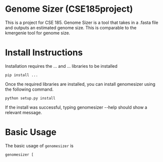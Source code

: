 # Genome Sizer (CSE185project)

This is a project for CSE 185. Genome Sizer is a tool that takes in a .fasta file and outputs an estimated genome size. This is comparable to the kmergenie tool for genome size. 

# Install Instructions
Installation requires the ... and ... libraries to be installed
```
pip install ... 
```
Once the required libraries are installed, you can install genomesizer using the following command.
```
python setup.py install
```
If the install was successful, typing genomesizer --help should show a relevant message.

# Basic Usage
The basic usage of ```genomesizer``` is 
```
genomesizer [
